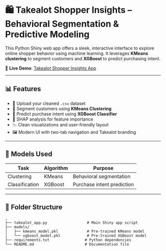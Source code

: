 # 🛍️ Takealot Shopper Insights – Behavioral Segmentation & Predictive Modeling

This Python Shiny web app offers a sleek, interactive interface to explore online shopper behavior using machine learning. It leverages **KMeans clustering** to segment customers and **XGBoost** to predict purchasing intent.

🔗 **Live Demo**: [Takealot Shopper Insights App](https://mubanga-nsofu.shinyapps.io/takealot_shopper_insights/)

---

## 📊 Features

- 📁 Upload your cleaned `.csv` dataset
- 📌 Segment customers using **KMeans Clustering**
- 🔮 Predict purchase intent using **XGBoost Classifier**
- 🧠 SHAP analysis for feature importance
- 📉 Clean visualizations and user-friendly layout
- 🖼️ Modern UI with two-tab navigation and Takealot branding

---

## 🤖 Models Used

| Task            | Algorithm | Purpose                        |
|-----------------|-----------|--------------------------------|
| Clustering      | KMeans    | Behavioral segmentation        |
| Classification  | XGBoost   | Purchase intent prediction     |

---

## 📁 Folder Structure

```plaintext
.
├── takealot_app.py                  # Main Shiny app script
├── models/
│   ├── kmeans_model.pkl             # Pre-trained KMeans model
│   └── xgboost_model.pkl            # Pre-trained XGBoost model
├── requirements.txt                # Python dependencies
└── README.md                       # Documentation file
